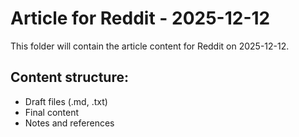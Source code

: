 # Article for Reddit - 2025-12-12

This folder will contain the article content for Reddit on 2025-12-12.

## Content structure:
- Draft files (.md, .txt)
- Final content
- Notes and references
